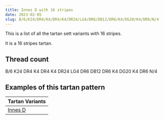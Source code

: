 ```yaml
---
title: Innes D with 16 stripes
date: 2023-02-05
slug: B/6/K24/DR4/K4/DR4/K4/DR24/LG4/DR6/DB12/DR6/K4/DG20/K4/DR6/N/4
---
```

This is a list of all the tartan sett variants with 16 stripes.

It is a 16 stripes tartan.


## Thread count
B/6 K24 DR4 K4 DR4 K4 DR24 LG4 DR6 DB12 DR6 K4 DG20 K4 DR6 N/4

## Examples of this tartan pattern

| Tartan Variants |
|---------------|
| [Innes D](/variants/b/6/k24/dr4/k4/dr4/k4/dr24/lg4/dr6/db12/dr6/k4/dg20/k4/dr6/n/4-b4367ae-db000052-dg11450d-draa0000-k000000-lgaaaa00-naaaaaa)||
